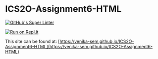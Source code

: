 # ICS2O-Assignment6-HTML

[![GitHub's Super Linter](https://github.com/venika-sem/ICS2O-Assignment6-HTML/workflows/GitHub's%20Super%20Linter/badge.svg)](https://github.com/venika-sem/ICS2O-Assignment6-HTML/actions)

[![Run on Repl.it](https://repl.it/badge/github/venika-sem/ICS2O-Assignment6-HTML)](https://repl.it/github/venika-sem/ICS2O-Assignment6-HTML)

This site can be found at: [https://venika-sem.github.io/ICS2O-Assignment6-HTML](https://venika-sem.github.io/ICS2O-Assignment6-HTML)
